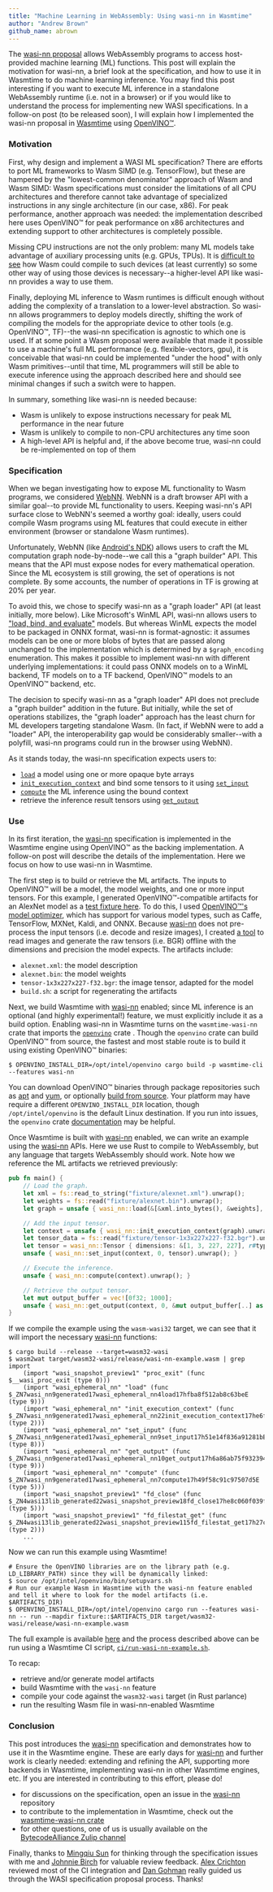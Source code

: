 ```yaml
---
title: "Machine Learning in WebAssembly: Using wasi-nn in Wasmtime"
author: "Andrew Brown"
github_name: abrown
---
```


The [wasi-nn proposal][wasi-nn] allows WebAssembly programs to access host-provided machine learning
(ML) functions. This post will explain the motivation for wasi-nn, a brief look at the
specification, and how to use it in Wasmtime to do machine learning inference. You may find this
post interesting if you want to execute ML inference in a standalone WebAssembly runtime (i.e. not
in a browser) or if you would like to understand the process for implementing new WASI
specifications. In a follow-on post (to be released soon), I will explain how I implemented the
wasi-nn proposal in [Wasmtime](https://wasmtime.dev/) using
[OpenVINO&trade;](https://docs.openvinotoolkit.org/latest/index.html).



### Motivation

First, why design and implement a WASI ML specification? There are efforts to port ML frameworks to
Wasm SIMD (e.g. TensorFlow), but these are hampered by the "lowest-common denominator" approach of
Wasm and Wasm SIMD: Wasm specifications must consider the limitations of all CPU architectures and
therefore cannot take advantage of specialized instructions in any single architecture (in our case,
x86). For peak performance, another approach was needed: the implementation described here uses
OpenVINO&trade; for peak performance on x86 architectures and extending support to other
architectures is completely possible.

Missing CPU instructions are not the only problem: many ML models take advantage of auxiliary
processing units (e.g. GPUs, TPUs). It is [difficult to
see](https://github.com/WebAssembly/design/issues/273) how Wasm could compile to such devices (at
least currently) so some other way of using those devices is necessary--a higher-level API like
wasi-nn provides a way to use them.

Finally, deploying ML inference to Wasm runtimes is difficult enough without adding the complexity
of a translation to a lower-level abstraction. So wasi-nn allows programmers to deploy models
directly, shifting the work of compiling the models for the appropriate device to other tools (e.g.
OpenVINO&trade;, TF)--the wasi-nn specification is agnostic to which one is used. If at some point a
Wasm proposal were available that made it possible to use a machine's full ML performance (e.g.
flexible-vectors, gpu), it is conceivable that wasi-nn could be implemented "under the hood" with
only Wasm primitives--until that time, ML programmers will still be able to execute inference using
the approach described here and should see minimal changes if such a switch were to happen.

In summary, something like wasi-nn is needed because:
 - Wasm is unlikely to expose instructions necessary for peak ML performance in the near future
 - Wasm is unlikely to compile to non-CPU architectures any time soon
 - A high-level API is helpful and, if the above become true, wasi-nn could be re-implemented on top
   of them



### Specification 

When we began investigating how to expose ML functionality to Wasm programs, we considered
[WebNN](https://webmachinelearning.github.io/webnn). WebNN is a draft browser API with a similar
goal--to provide ML functionality to users. Keeping wasi-nn's API surface close to WebNN's seemed a
worthy goal: ideally, users could compile Wasm programs using ML features that could execute in
either environment (browser or standalone Wasm runtimes).

Unfortunately, WebNN (like [Android's NDK](https://developer.android.com/ndk/guides/neuralnetworks))
allows users to craft the ML computation graph node-by-node--we call this a "graph builder" API.
This means that the API must expose nodes for every mathematical operation. Since the ML ecosystem
is still growing, the set of operations is not complete. By some accounts, the number of operations
in TF is growing at 20% per year.

To avoid this, we chose to specify wasi-nn as a "graph loader" API (at least initially, more below).
Like Microsoft's WinML API, wasi-nn allows users to ["load, bind, and
evaluate"](https://docs.microsoft.com/en-us/windows/ai/windows-ml/integrate-model) models. But
whereas WinML expects the model to be packaged in ONNX format, wasi-nn is format-agnostic: it
assumes models can be one or more blobs of bytes that are passed along unchanged to the
implementation which is determined by a `$graph_encoding` enumeration. This makes it possible to
implement wasi-nn with different underlying implementations: it could pass ONNX models on to a WinML
backend, TF models on to a TF backend, OpenVINO&trade; models to an OpenVINO&trade; backend, etc.

The decision to specify wasi-nn as a "graph loader" API does not preclude a "graph builder" addition
in the future. But initially, while the set of operations stabilizes, the "graph loader" approach
has the least churn for ML developers targeting standalone Wasm. (In fact, if WebNN were to add a
"loader" API, the interoperability gap would be considerably smaller--with a polyfill, wasi-nn
programs could run in the browser using WebNN).

As it stands today, the wasi-nn specification expects users to:
 - [`load`] a model using one or more opaque byte arrays
 - [`init_execution_context`] and bind some tensors to it using [`set_input`]
 - [`compute`] the ML inference using the bound context
 - retrieve the inference result tensors using [`get_output`]

[`load`]: https://github.com/WebAssembly/wasi-nn/blob/f72b983c4cc91ac575af6babc57b5bccb7db7ba9/phases/ephemeral/witx/wasi_ephemeral_nn.witx#L108-L118
[`init_execution_context`]: https://github.com/WebAssembly/wasi-nn/blob/f72b983c4cc91ac575af6babc57b5bccb7db7ba9/phases/ephemeral/witx/wasi_ephemeral_nn.witx#L125-L129
[`set_input`]: https://github.com/WebAssembly/wasi-nn/blob/f72b983c4cc91ac575af6babc57b5bccb7db7ba9/phases/ephemeral/witx/wasi_ephemeral_nn.witx#L134-L142
[`compute`]: https://github.com/WebAssembly/wasi-nn/blob/f72b983c4cc91ac575af6babc57b5bccb7db7ba9/phases/ephemeral/witx/wasi_ephemeral_nn.witx#L165
[`get_output`]: https://github.com/WebAssembly/wasi-nn/blob/f72b983c4cc91ac575af6babc57b5bccb7db7ba9/phases/ephemeral/witx/wasi_ephemeral_nn.witx#L147-L160



### Use

In its first iteration, the [wasi-nn] specification is implemented in the Wasmtime engine using
OpenVINO&trade; as the backing implementation. A follow-on post will describe the details of the
implementation. Here we focus on how to use wasi-nn in Wasmtime.

The first step is to build or retrieve the ML artifacts. The inputs to OpenVINO&trade; will be a
model, the model weights, and one or more input tensors. For this example, I generated
OpenVINO&trade;-compatible artifacts for an AlexNet model as a [test fixture
here](https://github.com/intel/openvino-rs/tree/main/crates/openvino/tests/fixtures/alexnet). To do
this, I used [OpenVINO&trade;'s model
optimizer](https://docs.openvinotoolkit.org/latest/openvino_docs_MO_DG_Deep_Learning_Model_Optimizer_DevGuide.html),
which has support for various model types, such as Caffe, TensorFlow, MXNet, Kaldi, and ONNX.
Because [wasi-nn] does not pre-process the input tensors (i.e. decode and resize images), I created
[a tool](https://github.com/intel/openvino-rs/tree/main/crates/openvino-tensor-converter) to read
images and generate the raw tensors (i.e. BGR) offline with the dimensions and precision the model
expects. The artifacts include:
 - `alexnet.xml`: the model description
 - `alexnet.bin`: the model weights
 - `tensor-1x3x227x227-f32.bgr`: the image tensor, adapted for the model
 - `build.sh`: a script for regenerating the artifacts

Next, we build Wasmtime with [wasi-nn] enabled; since ML inference is an optional (and highly
experimental!) feature, we must explicitly include it as a build option. Enabling wasi-nn in
Wasmtime turns on the `wasmtime-wasi-nn` crate that imports the
[`openvino`](https://crates.io/crates/openvino) crate . Though the `openvino` crate can build
OpenVINO&trade; from source, the fastest and most stable route is to build it using existing
OpenVINO&trade; binaries:

```shell
$ OPENVINO_INSTALL_DIR=/opt/intel/openvino cargo build -p wasmtime-cli --features wasi-nn
```

You can download OpenVINO&trade; binaries through package repositories such as
[apt](https://docs.openvinotoolkit.org/latest/openvino_docs_install_guides_installing_openvino_apt.html)
and
[yum](https://docs.openvinotoolkit.org/latest/openvino_docs_install_guides_installing_openvino_yum.html),
or optionally [build from
source](https://github.com/openvinotoolkit/openvino/blob/master/build-instruction.md). Your platform
may have require a different `OPENVINO_INSTALL_DIR` location, though `/opt/intel/openvino` is the
default Linux destination. If you run into issues, the `openvino` crate
[documentation](https://github.com/openvinotoolkit/openvino/pull/2342/files#diff-797836aff877bf81e5149c84eb772d8685d7a11451430ea89115fac9c3539082)
may be helpful.

Once Wasmtime is built with [wasi-nn] enabled, we can write an example using the [wasi-nn] APIs.
Here we use Rust to compile to WebAssembly, but any language that targets WebAssembly should work.
Note how we reference the ML artifacts we retrieved previously:

```rust
pub fn main() {
    // Load the graph.
    let xml = fs::read_to_string("fixture/alexnet.xml").unwrap();
    let weights = fs::read("fixture/alexnet.bin").unwrap();
    let graph = unsafe { wasi_nn::load(&[&xml.into_bytes(), &weights], wasi_nn::GRAPH_ENCODING_OPENVINO, wasi_nn::EXECUTION_TARGET_CPU).unwrap() };

    // Add the input tensor.
    let context = unsafe { wasi_nn::init_execution_context(graph).unwrap() };
    let tensor_data = fs::read("fixture/tensor-1x3x227x227-f32.bgr").unwrap();
    let tensor = wasi_nn::Tensor { dimensions: &[1, 3, 227, 227], r#type: wasi_nn::TENSOR_TYPE_F32, data: &tensor_data };
    unsafe { wasi_nn::set_input(context, 0, tensor).unwrap(); }

    // Execute the inference.
    unsafe { wasi_nn::compute(context).unwrap(); }

    // Retrieve the output tensor.
    let mut output_buffer = vec![0f32; 1000];
    unsafe { wasi_nn::get_output(context, 0, &mut output_buffer[..] as *mut [f32] as *mut u8, (output_buffer.len() * 4).try_into().unwrap()); }
}
```

If we compile the example using the `wasm-wasi32` target, we can see that it will import the
necessary [wasi-nn] functions:

```shell
$ cargo build --release --target=wasm32-wasi
$ wasm2wat target/wasm32-wasi/release/wasi-nn-example.wasm | grep import
    (import "wasi_snapshot_preview1" "proc_exit" (func $__wasi_proc_exit (type 0)))
    (import "wasi_ephemeral_nn" "load" (func $_ZN7wasi_nn9generated17wasi_ephemeral_nn4load17hfba8f512ab8c63beE (type 9)))
    (import "wasi_ephemeral_nn" "init_execution_context" (func $_ZN7wasi_nn9generated17wasi_ephemeral_nn22init_execution_context17he6f1beedc2598fbdE (type 2)))
    (import "wasi_ephemeral_nn" "set_input" (func $_ZN7wasi_nn9generated17wasi_ephemeral_nn9set_input17h51e14f836a91281bE (type 8)))
    (import "wasi_ephemeral_nn" "get_output" (func $_ZN7wasi_nn9generated17wasi_ephemeral_nn10get_output17h6a86ab75f932394dE (type 9)))
    (import "wasi_ephemeral_nn" "compute" (func $_ZN7wasi_nn9generated17wasi_ephemeral_nn7compute17h49f58c91c97507d5E (type 5)))
    (import "wasi_snapshot_preview1" "fd_close" (func $_ZN4wasi13lib_generated22wasi_snapshot_preview18fd_close17he8c060f039f6c828E (type 5)))
    (import "wasi_snapshot_preview1" "fd_filestat_get" (func $_ZN4wasi13lib_generated22wasi_snapshot_preview115fd_filestat_get17h27caa6992e6ea3b8E (type 2)))
    ...
```

Now we can run this example using Wasmtime!

```shell
# Ensure the OpenVINO libraries are on the library path (e.g. LD_LIBRARY_PATH) since they will be dynamically linked:
$ source /opt/intel/openvino/bin/setupvars.sh
# Run our example Wasm in Wasmtime with the wasi-nn feature enabled and tell it where to look for the model artifacts (i.e. $ARTIFACTS_DIR)
$ OPENVINO_INSTALL_DIR=/opt/intel/openvino cargo run --features wasi-nn -- run --mapdir fixture::$ARTIFACTS_DIR target/wasm32-wasi/release/wasi-nn-example.wasm
```

The full example is available
[here](https://github.com/bytecodealliance/wasmtime/blob/main/crates/wasi-nn/examples/classification-example/src/main.rs)
and the process described above can be run using a Wasmtime CI script,
[`ci/run-wasi-nn-example.sh`](https://github.com/bytecodealliance/wasmtime/blob/main/ci/run-wasi-nn-example.sh).

To recap:
 - retrieve and/or generate model artifacts
 - build Wasmtime with the `wasi-nn` feature
 - compile your code against the `wasm32-wasi` target (in Rust parlance)
 - run the resulting Wasm file in wasi-nn-enabled Wasmtime 



### Conclusion

This post introduces the [wasi-nn] specification and demonstrates how to use it in the Wasmtime
engine. These are early days for [wasi-nn] and further work is clearly needed: extending and
refining the API, supporting more backends in Wasmtime, implementing wasi-nn in other Wasmtime
engines, etc. If you are interested in contributing to this effort, please do!
 - for discussions on the specification, open an issue in the [wasi-nn] repository
 - to contribute to the implementation in Wasmtime, check out the [wasmtime-wasi-nn
   crate](https://github.com/bytecodealliance/wasmtime/tree/main/crates/wasi-nn)
 - for other questions, one of us is usually available on the [BytecodeAlliance Zulip
   channel](https://bytecodealliance.zulipchat.com)

Finally, thanks to [Mingqiu Sun](https://github.com/mingqiusun) for thinking through the
specification issues with me and [Johnnie Birch](https://github.com/jlb6740) for valuable review
feedback. [Alex Crichton](https://github.com/alexcrichton) reviewed most of the CI integration and
[Dan Gohman](https://github.com/sunfishcode) really guided us through the WASI specification
proposal process. Thanks!



[wasi-nn]: https://github.com/WebAssembly/wasi-nn
